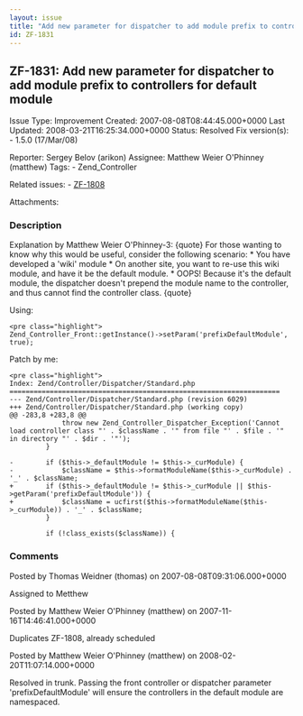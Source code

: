 ```yaml
---
layout: issue
title: "Add new parameter for dispatcher to add module prefix to controllers for default module"
id: ZF-1831
---
```


ZF-1831: Add new parameter for dispatcher to add module prefix to controllers for default module
------------------------------------------------------------------------------------------------

 Issue Type: Improvement Created: 2007-08-08T08:44:45.000+0000 Last Updated: 2008-03-21T16:25:34.000+0000 Status: Resolved Fix version(s): - 1.5.0 (17/Mar/08)
 
 Reporter:  Sergey Belov (arikon)  Assignee:  Matthew Weier O'Phinney (matthew)  Tags: - Zend\_Controller
 
 Related issues: - [ZF-1808](/issues/browse/ZF-1808)
 
 Attachments: 
### Description

Explanation by Matthew Weier O'Phinney-3: {quote} For those wanting to know why this would be useful, consider the following scenario: \* You have developed a 'wiki' module \* On another site, you want to re-use this wiki module, and have it be the default module. \* OOPS! Because it's the default module, the dispatcher doesn't prepend the module name to the controller, and thus cannot find the controller class. {quote}

Using:

 
    <pre class="highlight">
    Zend_Controller_Front::getInstance()->setParam('prefixDefaultModule', true);


Patch by me:

 
    <pre class="highlight">
    Index: Zend/Controller/Dispatcher/Standard.php
    ===================================================================
    --- Zend/Controller/Dispatcher/Standard.php (revision 6029)
    +++ Zend/Controller/Dispatcher/Standard.php (working copy)
    @@ -283,8 +283,8 @@
                 throw new Zend_Controller_Dispatcher_Exception('Cannot load controller class "' . $className . '" from file "' . $file . '" in directory "' . $dir . '"');
             }
     
    -        if ($this->_defaultModule != $this->_curModule) {
    -            $className = $this->formatModuleName($this->_curModule) . '_' . $className;
    +        if ($this->_defaultModule != $this->_curModule || $this->getParam('prefixDefaultModule')) {
    +            $className = ucfirst($this->formatModuleName($this->_curModule)) . '_' . $className;
             }
     
             if (!class_exists($className)) { 


 

 

### Comments

Posted by Thomas Weidner (thomas) on 2007-08-08T09:31:06.000+0000

Assigned to Metthew

 

 

Posted by Matthew Weier O'Phinney (matthew) on 2007-11-16T14:46:41.000+0000

Duplicates ZF-1808, already scheduled

 

 

Posted by Matthew Weier O'Phinney (matthew) on 2008-02-20T11:07:14.000+0000

Resolved in trunk. Passing the front controller or dispatcher parameter 'prefixDefaultModule' will ensure the controllers in the default module are namespaced.

 

 